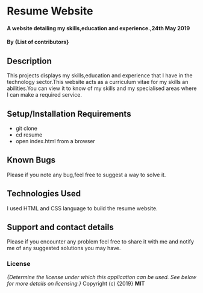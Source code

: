 # Resume Website
#### A website detailing my skills,education and experience.,24th May 2019
#### By **{List of contributors}**
## Description
 This projects displays my skills,education and experience that I have in the technology sector.This website
 acts as a curriculum vitae for my skills an abilities.You can view it to know of my skills and my specialised areas
 where I can make a required service.
## Setup/Installation Requirements
* git clone
* cd resume
* open index.html from a browser
## Known Bugs
Please if you note any bug,feel free to suggest a way to solve it.
## Technologies Used
I used HTML and CSS language to build the resume website.
## Support and contact details
Please if you encounter any problem feel free to share it with me and notify me of any suggested solutions you
may have.
### License
*{Determine the license under which this application can be used.  See below for more details on licensing.}*
Copyright (c) {2019} **MIT**

